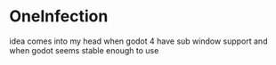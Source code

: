 # OneInfection
idea comes into my head when godot 4 have sub window support and when godot seems stable enough to use